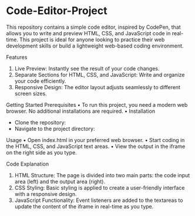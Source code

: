 # Code-Editor-Project

This repository contains a simple code editor, inspired by CodePen, that allows you to write and preview HTML, CSS, and JavaScript code in real-time. This project is ideal for anyone looking to practice their web development skills or build a lightweight web-based coding environment.

Features
1. Live Preview: Instantly see the result of your code changes.
2. Separate Sections for HTML, CSS, and JavaScript: Write and organize your code efficiently.
3. Responsive Design: The editor layout adjusts seamlessly to different screen sizes.

Getting Started
Prerequisites
• To run this project, you need a modern web browser. No additional installations are required.
• Installation
- Clone the repository:
- Navigate to the project directory:

Usage
• Open index.html in your preferred web browser.
• Start coding in the HTML, CSS, and JavaScript text areas.
• View the output in the iframe on the right side as you type.

Code Explanation
1. HTML Structure: The page is divided into two main parts: the code input area (left) and the output area (right).
2. CSS Styling: Basic styling is applied to create a user-friendly interface with a responsive design.
3. JavaScript Functionality: Event listeners are added to the textareas to update the content of the iframe in real-time as you type.
